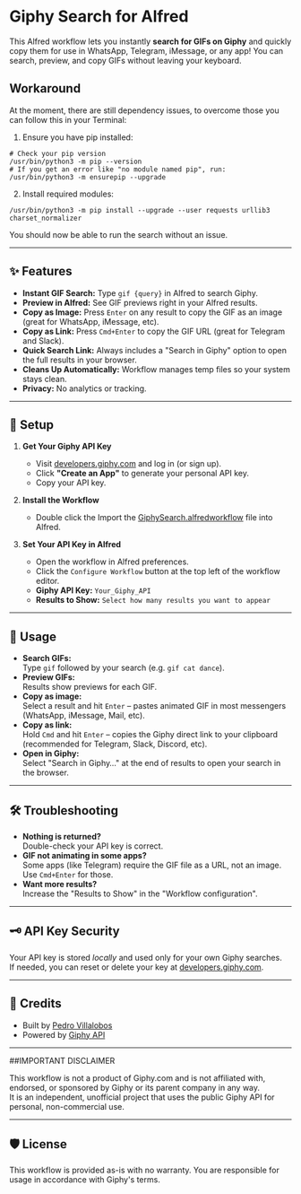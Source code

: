 # Giphy Search for Alfred

This Alfred workflow lets you instantly **search for GIFs on Giphy** and quickly copy them for use in WhatsApp, Telegram, iMessage, or any app! You can search, preview, and copy GIFs without leaving your keyboard.

## Workaround

At the moment, there are still dependency issues, to overcome those you can follow this in your Terminal:

1. Ensure you have pip installed:
```
# Check your pip version
/usr/bin/python3 -m pip --version
# If you get an error like "no module named pip", run:
/usr/bin/python3 -m ensurepip --upgrade
```

2. Install required modules:
```
/usr/bin/python3 -m pip install --upgrade --user requests urllib3 charset_normalizer
```
You should now be able to run the search without an issue.

---

## ✨ Features

- **Instant GIF Search:** Type `gif {query}` in Alfred to search Giphy.
- **Preview in Alfred:** See GIF previews right in your Alfred results.
- **Copy as Image:** Press `Enter` on any result to copy the GIF as an image (great for WhatsApp, iMessage, etc).
- **Copy as Link:** Press `Cmd+Enter` to copy the GIF URL (great for Telegram and Slack).
- **Quick Search Link:** Always includes a "Search in Giphy" option to open the full results in your browser.
- **Cleans Up Automatically:** Workflow manages temp files so your system stays clean.
- **Privacy:** No analytics or tracking.

---

## 🚀 Setup

1. **Get Your Giphy API Key**

   - Visit [developers.giphy.com](https://developers.giphy.com/) and log in (or sign up).
   - Click **"Create an App"** to generate your personal API key.
   - Copy your API key.

2. **Install the Workflow**

   - Double click the Import the [GiphySearch.alfredworkflow](GiphySearch.alfredworkflow) file into Alfred.

3. **Set Your API Key in Alfred**

   - Open the workflow in Alfred preferences.
   - Click the `Configure Workflow` button at the top left of the workflow editor.
   - **Giphy API Key:** `Your_Giphy_API`
   - **Results to Show:** `Select how many results you want to appear`

---

## 📝 Usage

- **Search GIFs:**  
  Type `gif` followed by your search (e.g. `gif cat dance`).
- **Preview GIFs:**  
  Results show previews for each GIF.
- **Copy as image:**  
  Select a result and hit `Enter` – pastes animated GIF in most messengers (WhatsApp, iMessage, Mail, etc).
- **Copy as link:**  
  Hold `Cmd` and hit `Enter` – copies the Giphy direct link to your clipboard (recommended for Telegram, Slack, Discord, etc).
- **Open in Giphy:**  
  Select "Search in Giphy…" at the end of results to open your search in the browser.

---

## 🛠️ Troubleshooting

- **Nothing is returned?**  
  Double-check your API key is correct.
- **GIF not animating in some apps?**  
  Some apps (like Telegram) require the GIF file as a URL, not an image. Use `Cmd+Enter` for those.
- **Want more results?**  
  Increase the "Results to Show" in the "Workflow configuration".

---

## 🗝️ API Key Security

Your API key is stored _locally_ and used only for your own Giphy searches.  
If needed, you can reset or delete your key at [developers.giphy.com](https://developers.giphy.com/).

---

## 🤝 Credits

- Built by [Pedro Villalobos](https://github.com/pedrovillalobos/)
- Powered by [Giphy API](https://developers.giphy.com/)

---

##IMPORTANT DISCLAIMER

This workflow is not a product of Giphy.com and is not affiliated with, endorsed, or sponsored by Giphy or its parent company in any way.  
It is an independent, unofficial project that uses the public Giphy API for personal, non-commercial use.

---

## 🛡️ License

This workflow is provided as-is with no warranty.
You are responsible for usage in accordance with Giphy's terms.
